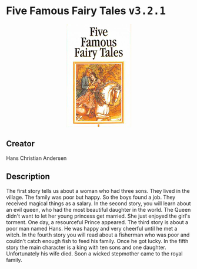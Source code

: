 
# Five Famous Fairy Tales <kbd>v3.2.1</kbd>

<center>
  <img src="./cover-1024.jpg"/>
</center>

## Creator
Hans Christian Andersen

## Description
The first story tells us about a woman who had three sons. They lived in the village. The family was poor but happy. So the boys found a job. They received magical things as a salary. In the second story, you will learn about an evil queen, who had the most beautiful daughter in the world. The Queen didn't want to let her young princess get married. She just enjoyed the girl's torment. One day, a resourceful Prince appeared. The third story is about a poor man named Hans. He was happy and very cheerful until he met a witch. In the fourth story you will read about a fisherman who was poor and couldn't catch enough fish to feed his family. Once he got lucky. In the fifth story the main character is a king with ten sons and one daughter. Unfortunately his wife died. Soon a wicked stepmother came to the royal family.
